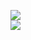 [![](https://img.shields.io/badge/Made%20With-Github%20Spray-lightgrey.svg?style=for-the-badge&logo=github)](https://github.com/Annihil/github-spray#3208)  
[![](https://i.imgur.com/2DrTn0Z.gif)](https://github.com/Annihil/github-spray)